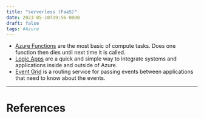 ```yaml
---
title: "serverless (FaaS)"
date: 2023-05-10T19:56-0800
draft: false
tags: #Azure
---
```


- [Azure Functions](../azure-functions/) are the most basic of compute tasks. Does one function then dies until next time it is called.
- [Logic Apps](../logic-apps/) are a quick and simple way to integrate systems and applications inside and outside of Azure.
- [Event Grid](../event-grid/) is a routing service for passing events between applications that need to know about the events.

---
# References
